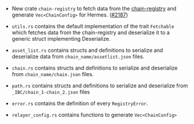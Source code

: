 - New crate `chain-registry` to fetch data from the [chain-registry](https://github.com/cosmos/chain-registry/tree/master/cosmoshub) and generate `Vec<ChainConfig>` for Hermes.
  ([#2187](https://github.com/informalsystems/ibc-rs/issues/2187))

- `utils.rs` contains the default implementation of the trait `Fetchable` which fetches data from the chain-registry and deserialize it to a generic struct implementing Deserialize.
- `asset_list.rs` contains structs and definitions to serialize and deserialize data from `chain_name/assetlist.json` files.
- `chain.rs` contains structs and definitions to serialize and deserialize from `chain_name/chain.json` files.
- `path.rs` contains structs and definitions to serialize and deserialize from `_IBC/chain_1-chain_2.json` files
- `error.rs` contains the definition of every `RegistryError`.
- `relayer_config.rs` contains functions to generate `Vec<ChainConfig>`